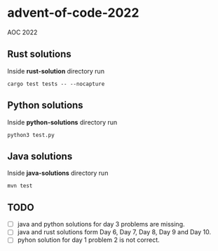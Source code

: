 # advent-of-code-2022
AOC 2022

## Rust solutions

Inside **rust-solution** directory run

```shell
cargo test tests -- --nocapture
```

## Python solutions

Inside **python-solutions** directory run

```shell
python3 test.py
```

## Java solutions

Inside **java-solutions** directory run

```shell
mvn test
```

## TODO
* [ ] java and python solutions for day 3 problems are missing.
* [ ] java and rust solutions form Day 6, Day 7, Day 8, Day 9 and Day 10.
* [ ] pyhon solution for day 1 problem 2 is not correct.
